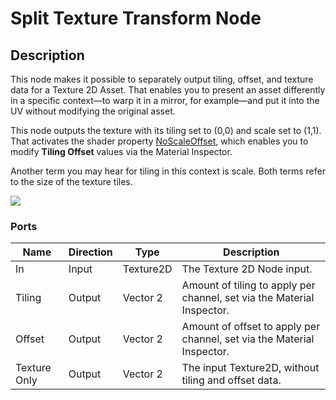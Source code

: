 # Split Texture Transform Node

## Description
This node makes it possible to separately output tiling, offset, and texture data for a Texture 2D Asset. That enables you to present an asset differently in a specific context—to warp it in a mirror, for example—and put it into the UV without modifying the original asset.

This node outputs the texture with its tiling set to (0,0) and scale set to (1,1). That activates the shader property [NoScaleOffset](https://docs.unity3d.com/Manual/SL-Properties.html), which enables you to modify **Tiling Offset** values via the Material Inspector.

Another term you may hear for tiling in this context is scale. Both terms refer to the size of the texture tiles.

![](images/node-splittexturetransform.PNG)

### Ports

| **Name**        | **Direction** | **Type**      | **Description**                                                            |
|--------------|-----------|-----------|------------------------------------------------------------------------|
| In           | Input     | Texture2D | The Texture 2D Node input.                                              |
| Tiling       | Output    | Vector 2  | Amount of tiling to apply per channel, set via the Material Inspector. |
| Offset       | Output    | Vector 2  | Amount of offset to apply per channel, set via the Material Inspector. |
| Texture Only | Output    | Vector 2  | The input Texture2D, without tiling and offset data.                   |
